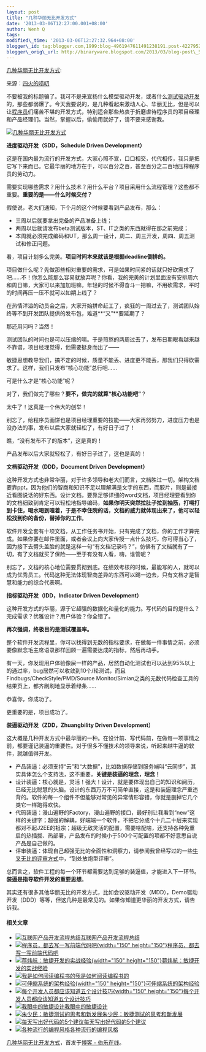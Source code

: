 ```yaml
--- 
layout: post 
title: "几种华丽无比开发方式" 
date: '2013-03-06T12:27:00.001+08:00' 
author: Wenh Q
tags:
modified\_time: '2013-03-06T12:27:32.964+08:00' 
blogger\_id: tag:blogger.com,1999:blog-4961947611491238191.post-4227952252917869146
blogger\_orig\_url: http://binaryware.blogspot.com/2013/03/blog-post\_5.html
---
```

[几种华丽无比开发方式](http://blog.jobbole.com/34851/?utm_source=rss&utm_medium=rss&utm_campaign=%25e5%2587%25a0%25e7%25a7%258d%25e5%258d%258e%25e4%25b8%25bd%25e6%2597%25a0%25e6%25af%2594%25e5%25bc%2580%25e5%258f%2591%25e6%2596%25b9%25e5%25bc%258f):

来源：[四火的唠叨](http://www.raychase.net/1169)

不要被我的标题骗了。我可不是来宣扬什么模型驱动开发，或者什么[测试驱动开发](http://www.amazon.cn/dp/B0011AP332/?tag=vastwork-23 "测试驱动开发")的，那些都弱爆了。今天我要说的，是几种看起来激动人心、华丽无比，但是可以让[程序员](http://blog.jobbole.com/821/ "程序员的本质")们痛苦不堪的开发方式，特别适合那些热衷于折磨虐待程序员的项目经理和产品经理们。当然，掌握以后，偷偷用就好了，请不要来感谢我。

[![几种华丽无比开发方式](http://blog.jobbole.com/wp-content/uploads/2013/03/how-to-torture-programmer.jpg "几种华丽无比开发方式")](http://blog.jobbole.com/wp-content/uploads/2013/03/how-to-torture-programmer.jpg "几种华丽无比开发方式")

**进度驱动开发（SDD，Schedule Driven Development）**

这是在国内最为流行的开发方式，大家心照不宣，口口相交，代代相传，我只是把它写下来而已。它最华丽的地方在于，可以百分之百，甚至百分之二百地压榨程序员的劳动力。

需要实现哪些需求？用什么技术？用什么平台？项目采用什么流程管理？这些都不重要。**重要的是——什么时候交付？**

假使说，老大们通知，下个月的这个时候要看到产品发布，那么：


-   三周以后就要拿出完备的产品准备上线；
-   两周以后就请发布beta测试版本，ST、IT之类的东西就得在那之前完成；
-   本周就必须完成编码和UT，那么周一设计，周二、周三开发，周四、周五测试和修正问题。

看，项目计划多么完美。**项目时间本来就该是根据deadline倒排的。**

项目做什么呢？先做那些相对重要的需求，可是如果时间紧的话就只好砍需求了吧……不！你怎么能那么容易就放弃呢？你看，我的完美的计划里面没有安排周六和周日嘛，大家可以来加加班嘛，年轻的时候不得奋斗一把嘛，不用砍需求，平时的时间再压一压不就可以如期上线了？

在热情洋溢的动员会之后，大家开始拼命赶工了，疯狂的一周过去了，测试团队始终等不到开发团队提供的发布包，难道**“又”**要延期了？

那还用问吗？当然！

测试团队的时间也是可以压缩的嘛。于是煎熬的两周过去了，发布日期眼看越来越不靠谱，项目经理觉得，他需要挺身而出了——

敏捷思想教导我们，搞不定的时候，质量不能丢、进度更不能丢，那我们只得砍需求了。这样，我们只发布“核心功能”总行吧……

可是什么才是“核心功能”呢？

对了，我们做完了哪些？**要不，做完的就算“核心功能吧”**？

太牛了！这真是一个伟大的创举！

别忘了，给程序员画饼也是项目经理重要的技能——大家再努努力，进度压力也是没办法的事，发布以后大家就轻松了，有好日子过了！

瞧，“没有发布不了的版本”，这是真的！

产品发布以后大家就轻松了，有好日子过了，这也是真的！



**文档驱动开发（DDD，Document Driven Development）**

这种开发方式也非常华丽，对于许多领导和老大们而言，文档胜过一切。架构文档要靠ppt，因为他们的智商和知识不足以理解满是文字的东西，而胶片，则是最接近看图说话的好东西。设计文档，要靠足够详细的word文档，项目经理要看到你的文档细致到肯定可以轻松地指导编码，**如果你明天突然拉肚子拉到抽筋，打嗝打到卡住，喝水喝到噎着，于是不幸住院的话，文档的威力就体现出来了，他可以轻松找到你的备份，替掉你的工作**。

软件开发全套有十项文档，从工作任务书开始，只有完成了文档，你的工作才算完成。如果你要在邮件里面，或者会议上向大家传授一点什么技巧，你可得当心了，因为接下去劈头盖脸的就是这样一句“有文档记录吗？”，仿佛有了文档就有了一切，有了文档就买了保险——至于有没有人看，嗨，谁管呢？

别忘了，文档的核心地位需要贯彻到底。在绩效考核的时候，最能写的人，就可以成为优秀员工。代码这种无法体现智商差异的东西可以踢一边去，只有文档才是智慧和能力的综合代表啊。



**指标驱动开发（IDD，Indicator Driven Development）**

这种开发方式的华丽，源于它超强的数据化和量化的能力。写代码的目的是什么？完成需求？优雅设计？用户体验？你全错了。

**再次强调，终极目的是测试覆盖率。**

整个软件开发流程里，你可以找得到无数的指标要求，在做每一件事情之前，必须要像默念毛主席语录那样回顾一遍需要达成的指标，然后再动手。

有一天，你发现用户体验像屎一样的产品，居然自动化测试也可以达到95%以上的通过率，bug居然可以收敛到10个/轮测试，而且Findbugs/CheckStyle/PMD/Source
Monitor/Simian之类的无数代码检查工具的结果页上，都齐刷刷地显示着绿条……

恭喜你，你成功了。

更重要的是，项目成功了。

**装逼驱动开发（ZDD，Zhuangbility Driven Development）**

这大概是几种开发方式中最华丽的一种。在设计前、写代码前，在做每一项事情之前，都要谨记装逼的重要性。对于很多不懂技术的领导来说，听起来越牛逼的软件，就越值得开发。


-   产品装逼：必须支持“云”和“大数据”，比如数据存储到服务端叫“云同步”，其实具体怎么个支持法，这不重要，**关键是装逼的理念，理念！**
-   设计装逼：核心就是，灵活！强大！设计，就是要体现出自己的知识和阅历，已经无比聪慧的头脑。设计的东西万万不可简单直接，这是和装逼理念严重违背的。软件的每一个组件不但能够对常见的异常情形容错，你就是删掉它几个类它一样跑得欢快。
-   代码装逼：漫山遍野的Factory，漫山遍野的接口，最好别让我看到“new”这样的关键字；超强的解耦，好端端一个软件，不把它分成个十几二十层来实现都对不起J2EE的祖宗；超级无敌灵活的配置，需要啥配啥，还支持各种免重启的热插拔、热部署，产品发布的时候小于500个可配置的项都不好意思自说产品是自己做的。
-   评审装逼：体现自己超强无比的全面性和洞察力，请参阅我曾经写过的一些[牛叉无比的评审方式](http://www.raychase.net/322)中，“到处放炮型评审”。

总而言之，软件工程的每一个环节都需要达到足够的装逼值，才能进入下一环节。**装逼是指导软件开发的重要思想**。



其实还有很多其他华丽无比的开发方式，比如会议驱动开发（MDD），Demo驱动开发（DDD）等等，但这几种是最常见的。如果你知道更华丽的开发方式，请告诉我。


#### 相关文章

-   [![互联网产品开发流程总结](http://blog.jobbole.com/wp-content/uploads/2011/11/Internet-logo.jpg)](http://blog.jobbole.com/7869/)[互联网产品开发流程总结](http://blog.jobbole.com/7869/)
-   [![程序员，都去写一写前端代码吧](http://blog.jobbole.com/wp-content/uploads/2013/01/22-150x150.jpg){width="150"
    height="150"}](http://blog.jobbole.com/32565/)[程序员，都去写一写前端代码吧](http://blog.jobbole.com/32565/)
-   [![蒋炜航：敏捷开发的实战经验](http://blog.jobbole.com/wp-content/uploads/2013/01/youdao-scrum-01-150x150.png){width="150"
    height="150"}](http://blog.jobbole.com/32615/)[蒋炜航：敏捷开发的实战经验](http://blog.jobbole.com/32615/)
-   [![我是如何阅读编程书的](http://blog.jobbole.com/wp-content/uploads/2013/02/book-logo-150x150.jpg)](http://blog.jobbole.com/32844/)[我是如何阅读编程书的](http://blog.jobbole.com/32844/)
-   [![可伸缩系统的架构经验](http://blog.jobbole.com/wp-content/uploads/2013/02/scalability-150x150.jpg){width="150"
    height="150"}](http://blog.jobbole.com/34212/)[可伸缩系统的架构经验](http://blog.jobbole.com/34212/)
-   [![每个开发人员都应该知道五个设计技巧](http://blog.jobbole.com/wp-content/uploads/2013/01/design-sugar-developer-should-know-01-150x150.jpg){width="150"
    height="150"}](http://blog.jobbole.com/32721/)[每个开发人员都应该知道五个设计技巧](http://blog.jobbole.com/32721/)
-   [![我眼中的敏捷设计](http://blog.jobbole.com/wp-content/plugins/wordpress-23-related-posts-plugin/static/thumbs/22.jpg)](http://blog.jobbole.com/1467/)[我眼中的敏捷设计](http://blog.jobbole.com/1467/)
-   [![朱少民：敏捷测试的思考和新发展](http://blog.jobbole.com/wp-content/plugins/wordpress-23-related-posts-plugin/static/thumbs/3.jpg)](http://blog.jobbole.com/1362/)[朱少民：敏捷测试的思考和新发展](http://blog.jobbole.com/1362/)
-   [![每天写出好代码的5个建议](http://blog.jobbole.com/wp-content/plugins/wordpress-23-related-posts-plugin/static/thumbs/29.jpg)](http://blog.jobbole.com/971/)[每天写出好代码的5个建议](http://blog.jobbole.com/971/)
-   [![各种流行的编程风格](http://blog.jobbole.com/wp-content/plugins/wordpress-23-related-posts-plugin/static/thumbs/24.jpg)](http://blog.jobbole.com/1276/)[各种流行的编程风格](http://blog.jobbole.com/1276/)

[几种华丽无比开发方式](http://blog.jobbole.com/34851/)，首发于[博客 -
伯乐在线](http://blog.jobbole.com/)。
